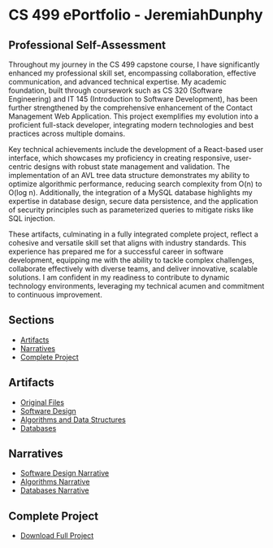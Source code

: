 # CS 499 ePortfolio - JeremiahDunphy

## Professional Self-Assessment

Throughout my journey in the CS 499 capstone course, I have significantly enhanced my professional skill set, encompassing collaboration, effective communication, and advanced technical expertise. My academic foundation, built through coursework such as CS 320 (Software Engineering) and IT 145 (Introduction to Software Development), has been further strengthened by the comprehensive enhancement of the Contact Management Web Application. This project exemplifies my evolution into a proficient full-stack developer, integrating modern technologies and best practices across multiple domains.

Key technical achievements include the development of a React-based user interface, which showcases my proficiency in creating responsive, user-centric designs with robust state management and validation. The implementation of an AVL tree data structure demonstrates my ability to optimize algorithmic performance, reducing search complexity from O(n) to O(log n). Additionally, the integration of a MySQL database highlights my expertise in database design, secure data persistence, and the application of security principles such as parameterized queries to mitigate risks like SQL injection.

These artifacts, culminating in a fully integrated complete project, reflect a cohesive and versatile skill set that aligns with industry standards. This experience has prepared me for a successful career in software development, equipping me with the ability to tackle complex challenges, collaborate effectively with diverse teams, and deliver innovative, scalable solutions. I am confident in my readiness to contribute to dynamic technology environments, leveraging my technical acumen and commitment to continuous improvement.

<a id="sections"></a>
## Sections
- [Artifacts](#artifacts)
- [Narratives](#narratives)
- [Complete Project](#complete-project)

<a id="artifacts"></a>
## Artifacts
- [Original Files](artifacts/original/index.md)
- [Software Design](artifacts/software-design/)
- [Algorithms and Data Structures](artifacts/algorithms/)
- [Databases](artifacts/databases/)

<a id="narratives"></a>
## Narratives
- [Software Design Narrative](narratives/Narrative_SoftwareDesign.md)
- [Algorithms Narrative](narratives/Narrative_Algorithms.md)
- [Databases Narrative](narratives/Narrative_Databases.md)

<a id="complete-project"></a>
## Complete Project
- [Download Full Project](complete-project/)
